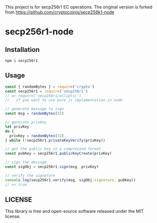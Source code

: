 This project is for secp256r1 EC operations. The original version is forked from https://github.com/cryptocoinjs/secp256k1-node 
# secp256r1-node

## Installation
```
npm i secp256r1
```

## Usage

```js
const { randomBytes } = require('crypto')
const secp256r1 = require('secp256r1')
// or require('secp256r1/elliptic')
//   if you want to use pure js implementation in node

// generate message to sign
const msg = randomBytes(32)

// generate privKey
let privKey
do {
  privKey = randomBytes(32)
} while (!secp256r1.privateKeyVerify(privKey))

// get the public key in a compressed format
const pubKey = secp256r1.publicKeyCreate(privKey)

// sign the message
const sigObj = secp256r1.sign(msg, privKey)

// verify the signature
console.log(secp256r1.verify(msg, sigObj.signature, pubKey))
// => true
```

## LICENSE

This library is free and open-source software released under the MIT license.
